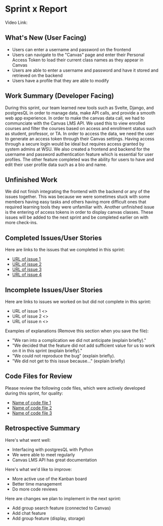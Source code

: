 # Sprint x Report 
Video Link: 
## What's New (User Facing)
 * Users can enter a username and password on the frontend
 * Users can navigate to the "Canvas" page and enter their Personal Access Token to load their current class names as they appear in Canvas
 * Users are able to enter a username and password and have it stored and retrieved on the backend
 * Users have a profile that they are able to modify

## Work Summary (Developer Facing)
During this sprint, our team learned new tools such as Svelte, Django, and postgresQL in order to manage data, make API calls, and provide a smooth web app experience. In order to make the canvas data call, we had to communciate with the Canvas LMS API. We used this to view enrolled courses and filter the courses based on access and enrollment status such as student, professor, or TA. In order to access the data, we need the user to generate an access token through their Canvas settings. Having access through a secure login would be ideal but requires access granted by system admins at WSU. We also created a frontend and backend for the username and password authentication feature which is essential for user profiles. The other feature completed was the ability for users to have and edit their user profile data such as a bio and name.

## Unfinished Work
We did not finish integrating the frontend with the backend or any of the issues together. This was because we were sometimes stuck with some members having easy tasks and others having more difficult ones that required learning tools they were unfamiliar with. Another unfinished issue is the entering of access tokens in order to display canvas classes. These issues will be added to the next sprint and be completed earlier on with more check-ins. 

## Completed Issues/User Stories
Here are links to the issues that we completed in this sprint:

 * [URL of issue 1](https://github.com/etbay/BrainBatch/issues/13)
 * [URL of issue 2](https://github.com/etbay/BrainBatch/issues/14)
 * [URL of issue 3](https://github.com/etbay/BrainBatch/issues/7)
 * [URL of issue 4](https://github.com/etbay/BrainBatch/issues/3)
 
 ## Incomplete Issues/User Stories
 Here are links to issues we worked on but did not complete in this sprint:
 
 * URL of issue 1 <<One sentence explanation of why issue was not completed>>
 * URL of issue 2 <<One sentence explanation of why issue was not completed>>
 * URL of issue n <<One sentence explanation of why issue was not completed>>
 
 Examples of explanations (Remove this section when you save the file):
  * "We ran into a complication we did not anticipate (explain briefly)." 
  * "We decided that the feature did not add sufficient value for us to work on it in this sprint (explain briefly)."
  * "We could not reproduce the bug" (explain briefly).
  * "We did not get to this issue because..." (explain briefly)

## Code Files for Review
Please review the following code files, which were actively developed during this sprint, for quality:
 * [Name of code file 1](https://github.com/your_repo/file_extension)
 * [Name of code file 2](https://github.com/your_repo/file_extension)
 * [Name of code file 3](https://github.com/your_repo/file_extension)
 
## Retrospective Summary
Here's what went well:
  * Interfacing with postgresQL with Python
  * We were able to meet regularly
  * Canvas LMS API has great documentation
 
Here's what we'd like to improve:
   * More active use of the Kanban board
   * Better time management
   * Do more code reviews
  
Here are changes we plan to implement in the next sprint:
   * Add group search feature (connected to Canvas)
   * Add chat feature 
   * Add group feature (display, storage)




